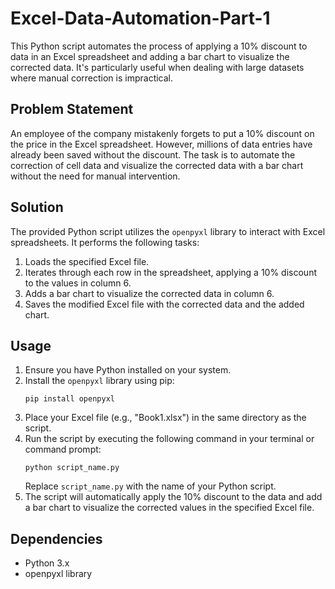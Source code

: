# Excel-Data-Automation-Part-1

This Python script automates the process of applying a 10% discount to data in an Excel spreadsheet and adding a bar chart to visualize the corrected data. It's particularly useful when dealing with large datasets where manual correction is impractical.

## Problem Statement
An employee of the company mistakenly forgets to put a 10% discount on the price in the Excel spreadsheet. However, millions of data entries have already been saved without the discount. The task is to automate the correction of cell data and visualize the corrected data with a bar chart without the need for manual intervention.

## Solution
The provided Python script utilizes the `openpyxl` library to interact with Excel spreadsheets. It performs the following tasks:
1. Loads the specified Excel file.
2. Iterates through each row in the spreadsheet, applying a 10% discount to the values in column 6.
3. Adds a bar chart to visualize the corrected data in column 6.
4. Saves the modified Excel file with the corrected data and the added chart.

## Usage
1. Ensure you have Python installed on your system.
2. Install the `openpyxl` library using pip:
    ```
    pip install openpyxl
    ```
3. Place your Excel file (e.g., "Book1.xlsx") in the same directory as the script.
4. Run the script by executing the following command in your terminal or command prompt:
    ```
    python script_name.py
    ```
   Replace `script_name.py` with the name of your Python script.
5. The script will automatically apply the 10% discount to the data and add a bar chart to visualize the corrected values in the specified Excel file.

## Dependencies
- Python 3.x
- openpyxl library

